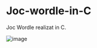 # Joc-wordle-in-C
Joc Wordle realizat in C.

![image](https://github.com/delialala/Joc-wordle-in-C/assets/80036327/2cb1dd96-bbc2-4a54-9d14-fbb72a7ccc4d)
